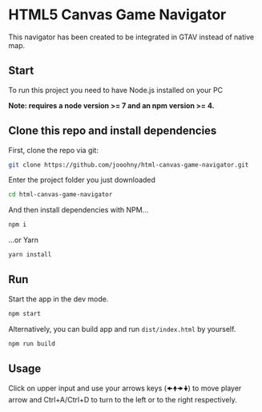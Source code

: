 # HTML5 Canvas Game Navigator

This navigator has been created to be integrated in GTAV instead of native map.

## Start

To run this project you need to have Node.js installed on your PC

**Note: requires a node version >= 7 and an npm version >= 4.**

## Clone this repo and install dependencies

First, clone the repo via git:

```bash
git clone https://github.com/jooohny/html-canvas-game-navigator.git
```

Enter the project folder you just downloaded

```bash
cd html-canvas-game-navigator
```

And then install dependencies with NPM...

```bash
npm i
```

...or Yarn

```bash
yarn install
```

## Run

Start the app in the dev mode.

```bash
npm start
```

Alternatively, you can build app and run `dist/index.html` by yourself.

```bash
npm run build
```

## Usage

Click on upper input and use your arrows keys (🠜🠝🠞🠟) to move player arrow and Ctrl+A/Ctrl+D to turn to the left or to the right respectively.
